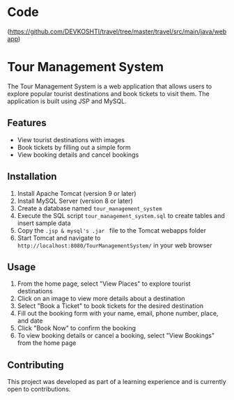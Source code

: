 # Code

(https://github.com/DEVKOSHTI/travel/tree/master/travel/src/main/java/webapp)

# Tour Management System

The Tour Management System is a web application that allows users to explore popular tourist destinations and book tickets to visit them. The application is built using JSP and MySQL.

## Features

- View tourist destinations with images
- Book tickets by filling out a simple form
- View booking details and cancel bookings

## Installation

1. Install Apache Tomcat (version 9 or later)
2. Install MySQL Server (version 8 or later)
3. Create a database named `tour_management_system`
4. Execute the SQL script `tour_management_system.sql` to create tables and insert sample data
5. Copy the `.jsp & mysql's .jar ` file to the Tomcat webapps folder
6. Start Tomcat and navigate to `http://localhost:8080/TourManagementSystem/` in your web browser

## Usage

1. From the home page, select "View Places" to explore tourist destinations
2. Click on an image to view more details about a destination
3. Select "Book a Ticket" to book tickets for the desired destination
4. Fill out the booking form with your name, email, phone number, place, and date
5. Click "Book Now" to confirm the booking
6. To view booking details or cancel a booking, select "View Bookings" from the home page

## Contributing

This project was developed as part of a learning experience and is currently open to contributions.
